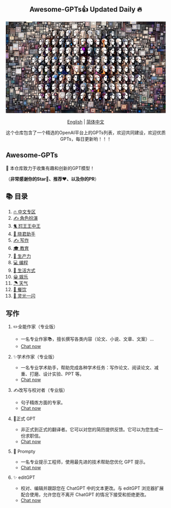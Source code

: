 <div align="center">
  <h2 align="center">Awesome-GPTs👍 Updated Daily 🔥</h2>
  
  <p align="center">
    <img width="650" src="https://raw.githubusercontent.com/gogooing/Awesome-GPTs/main/images/gpts.webp">
  </p>
  
  <p>
      <a href="https://github.com/gogooing/Awesome-GPTs">English</a> | <a href="https://github.com/gogooing/Awesome-GPTs/blob/main/README_zh.md">简体中文</a>
  </p>
  <p align="center">
    <p align="center"> 这个仓库包含了一个精选的OpenAI平台上的GPTs列表，欢迎共同建设，欢迎优质GPTs，每日更新哟！！！</p>
  </p>
</div>

## Awesome-GPTs
🎉 本仓库致力于收集有趣和创新的GPT模型！

（**非常感谢你的Star🌟、推荐❤️、以及你的PR**）

## 📚 目录
1. [🔥 中文专区](https://github.com/gogooing/Awesome-GPTs/blob/main/README_zh.md#中文专区)
2. [✍️ 角色扮演](https://github.com/gogooing/Awesome-GPTs/blob/main/README_zh.md#角色扮演)
3. [🐈 怼王王中王](https://github.com/gogooing/Awesome-GPTs/blob/main/README_zh.md#怼王王中王)
4. [🎯 晓君助手](https://github.com/gogooing/Awesome-GPTs/blob/main/README_zh.md#晓君助手)
5. [✍️ 写作](https://github.com/gogooing/Awesome-GPTs/blob/main/Writing/README_zh.md#写作)
6. [🎓 教育](https://github.com/gogooing/Awesome-GPTs/blob/main/Education/README_zh.md#教育)
7. [🧠 生产力](https://github.com/gogooing/Awesome-GPTs/blob/main/Productivity/README_zh.md#生产力)
8. [💻 编程](https://github.com/gogooing/Awesome-GPTs/blob/main/Programming/README_zh.md#编程)
9. [🦄 生活方式](https://github.com/gogooing/Awesome-GPTs/blob/main/Lifestyle/README_zh.md#生活方式)
10. [😀 娱乐](https://github.com/gogooing/Awesome-GPTs/blob/main/Just-for-Fun/README_zh.md#娱乐)
11. [☂  天气](https://github.com/gogooing/Awesome-GPTs/blob/main/Weather/README_zh.md#天气)
12. [🍴 餐饮](https://github.com/gogooing/Awesome-GPTs/blob/main/Dining/README_zh.md#餐饮)
13. [🤩 灵光一闪](https://github.com/gogooing/Awesome-GPTs/blob/main/A-flash-of-inspiration/README_zh.md#灵光一闪)

## 写作
1. ✏️全能作家（专业版）
   - 一名专业作家📚，擅长撰写各类内容（论文、小说、文章、文案）...
   - [Chat now](https://chat.openai.com/g/g-UbpNAGYL9-all-around-writer-professional-version)

2. ✨学术作家（专业版）
   - 一名专业学术助手，帮助完成各种学术任务：写作论文、阅读论文、减重、打磨、设计实验、PPT 等。
   - [Chat now](https://chat.openai.com/g/g-Ej5zYQRIB-academic-writer-professional-version)

3. ✍️改写与校对者（专业版）
   - 句子精炼方面的专家。
   - [Chat now](https://chat.openai.com/g/g-7vtCjvxkz-paraphraser-proofreader-professional-version)

4. 👔正式 GPT
   - 非正式到正式的翻译者。它可以对您的简历提供反馈。它可以为您生成一份求职信。
   - [Chat now](https://chat.openai.com/g/g-3E1kEk3Ui-formalgpt)

5. 🤖 Prompty
   - 一名专业提示工程师，使用最先进的技术帮助您优化 GPT 提示。
   - [Chat now](https://chat.openai.com/g/g-aZLV4vji6-prompty)
  
6. ✨ editGPT
   - 校对、编辑并跟踪您在 ChatGPT 中的文本更改。与 editGPT 浏览器扩展配合使用，允许您在不离开 ChatGPT 的情况下接受和拒绝更改。
   - [Chat now](https://chat.openai.com/g/g-zpuYfzV7k-editgpt)

